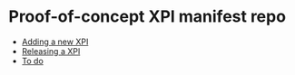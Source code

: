 # Proof-of-concept XPI manifest repo

  - [Adding a new XPI](docs/adding-a-new-xpi.md)
  - [Releasing a XPI](docs/releasing-a-xpi.md)
  - [To do](docs/todo.md)
